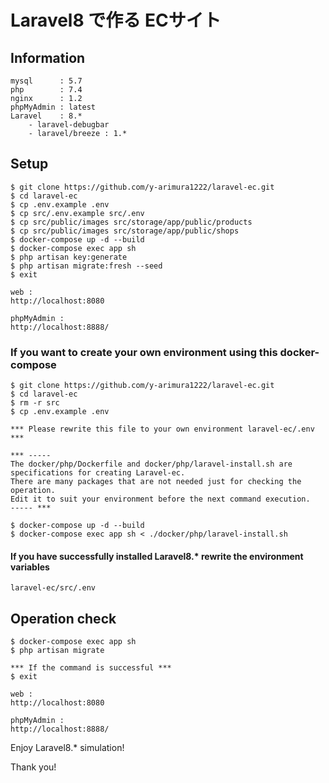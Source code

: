 # Laravel8 で作る ECサイト

## Information
```
mysql      : 5.7
php        : 7.4
nginx      : 1.2
phpMyAdmin : latest
Laravel    : 8.*
    - laravel-debugbar
    - laravel/breeze : 1.*
```
## Setup
```angular2html
$ git clone https://github.com/y-arimura1222/laravel-ec.git
$ cd laravel-ec
$ cp .env.example .env
$ cp src/.env.example src/.env
$ cp src/public/images src/storage/app/public/products
$ cp src/public/images src/storage/app/public/shops
$ docker-compose up -d --build
$ docker-compose exec app sh
$ php artisan key:generate
$ php artisan migrate:fresh --seed
$ exit

web :
http://localhost:8080

phpMyAdmin :
http://localhost:8888/
```

### If you want to create your own environment using this docker-compose
```angular2html
$ git clone https://github.com/y-arimura1222/laravel-ec.git
$ cd laravel-ec
$ rm -r src
$ cp .env.example .env

*** Please rewrite this file to your own environment laravel-ec/.env ***

*** -----
The docker/php/Dockerfile and docker/php/laravel-install.sh are specifications for creating Laravel-ec.
There are many packages that are not needed just for checking the operation.
Edit it to suit your environment before the next command execution. 
----- ***

$ docker-compose up -d --build
$ docker-compose exec app sh < ./docker/php/laravel-install.sh
```

#### If you have successfully installed Laravel8.* rewrite the environment variables
`laravel-ec/src/.env`

## Operation check
```angular2html
$ docker-compose exec app sh
$ php artisan migrate

*** If the command is successful ***
$ exit

web :
http://localhost:8080

phpMyAdmin :
http://localhost:8888/
```

Enjoy Laravel8.* simulation!

Thank you!

